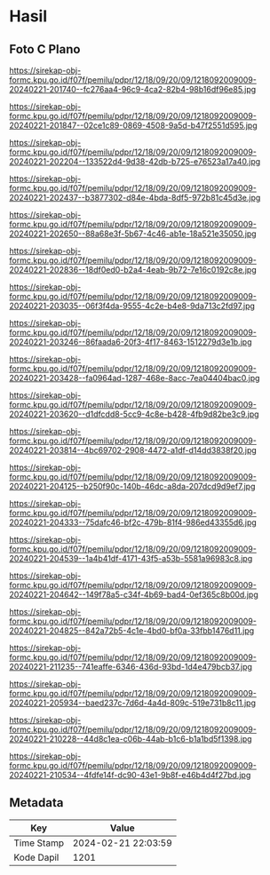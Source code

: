 # Hasil

## Foto C Plano

https://sirekap-obj-formc.kpu.go.id/f07f/pemilu/pdpr/12/18/09/20/09/1218092009009-20240221-201740--fc276aa4-96c9-4ca2-82b4-98b16df96e85.jpg

https://sirekap-obj-formc.kpu.go.id/f07f/pemilu/pdpr/12/18/09/20/09/1218092009009-20240221-201847--02ce1c89-0869-4508-9a5d-b47f2551d595.jpg

https://sirekap-obj-formc.kpu.go.id/f07f/pemilu/pdpr/12/18/09/20/09/1218092009009-20240221-202204--133522d4-9d38-42db-b725-e76523a17a40.jpg

https://sirekap-obj-formc.kpu.go.id/f07f/pemilu/pdpr/12/18/09/20/09/1218092009009-20240221-202437--b3877302-d84e-4bda-8df5-972b81c45d3e.jpg

https://sirekap-obj-formc.kpu.go.id/f07f/pemilu/pdpr/12/18/09/20/09/1218092009009-20240221-202650--88a68e3f-5b67-4c46-ab1e-18a521e35050.jpg

https://sirekap-obj-formc.kpu.go.id/f07f/pemilu/pdpr/12/18/09/20/09/1218092009009-20240221-202836--18df0ed0-b2a4-4eab-9b72-7e16c0192c8e.jpg

https://sirekap-obj-formc.kpu.go.id/f07f/pemilu/pdpr/12/18/09/20/09/1218092009009-20240221-203035--06f3f4da-9555-4c2e-b4e8-9da713c2fd97.jpg

https://sirekap-obj-formc.kpu.go.id/f07f/pemilu/pdpr/12/18/09/20/09/1218092009009-20240221-203246--86faada6-20f3-4f17-8463-1512279d3e1b.jpg

https://sirekap-obj-formc.kpu.go.id/f07f/pemilu/pdpr/12/18/09/20/09/1218092009009-20240221-203428--fa0964ad-1287-468e-8acc-7ea04404bac0.jpg

https://sirekap-obj-formc.kpu.go.id/f07f/pemilu/pdpr/12/18/09/20/09/1218092009009-20240221-203620--d1dfcdd8-5cc9-4c8e-b428-4fb9d82be3c9.jpg

https://sirekap-obj-formc.kpu.go.id/f07f/pemilu/pdpr/12/18/09/20/09/1218092009009-20240221-203814--4bc69702-2908-4472-a1df-d14dd3838f20.jpg

https://sirekap-obj-formc.kpu.go.id/f07f/pemilu/pdpr/12/18/09/20/09/1218092009009-20240221-204125--b250f90c-140b-46dc-a8da-207dcd9d9ef7.jpg

https://sirekap-obj-formc.kpu.go.id/f07f/pemilu/pdpr/12/18/09/20/09/1218092009009-20240221-204333--75dafc46-bf2c-479b-81f4-986ed43355d6.jpg

https://sirekap-obj-formc.kpu.go.id/f07f/pemilu/pdpr/12/18/09/20/09/1218092009009-20240221-204539--1a4b41df-4171-43f5-a53b-5581a96983c8.jpg

https://sirekap-obj-formc.kpu.go.id/f07f/pemilu/pdpr/12/18/09/20/09/1218092009009-20240221-204642--149f78a5-c34f-4b69-bad4-0ef365c8b00d.jpg

https://sirekap-obj-formc.kpu.go.id/f07f/pemilu/pdpr/12/18/09/20/09/1218092009009-20240221-204825--842a72b5-4c1e-4bd0-bf0a-33fbb1476d11.jpg

https://sirekap-obj-formc.kpu.go.id/f07f/pemilu/pdpr/12/18/09/20/09/1218092009009-20240221-211235--741eaffe-6346-436d-93bd-1d4e479bcb37.jpg

https://sirekap-obj-formc.kpu.go.id/f07f/pemilu/pdpr/12/18/09/20/09/1218092009009-20240221-205934--baed237c-7d6d-4a4d-809c-519e731b8c11.jpg

https://sirekap-obj-formc.kpu.go.id/f07f/pemilu/pdpr/12/18/09/20/09/1218092009009-20240221-210228--44d8c1ea-c06b-44ab-b1c6-b1a1bd5f1398.jpg

https://sirekap-obj-formc.kpu.go.id/f07f/pemilu/pdpr/12/18/09/20/09/1218092009009-20240221-210534--4fdfe14f-dc90-43e1-9b8f-e46b4d4f27bd.jpg


## Metadata

| Key        | Value               |
| ---------- | ------------------- |
| Time Stamp | 2024-02-21 22:03:59 |
| Kode Dapil | 1201                |



